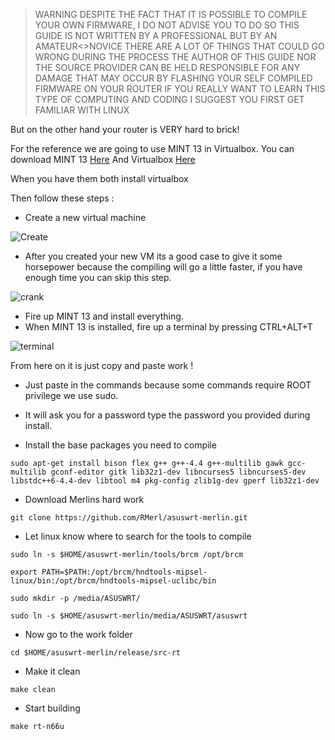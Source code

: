 > WARNING DESPITE THE FACT THAT IT IS POSSIBLE TO COMPILE YOUR OWN FIRMWARE,
> I DO NOT ADVISE YOU TO DO SO
> THIS GUIDE IS NOT WRITTEN BY A PROFESSIONAL BUT BY AN AMATEUR<>NOVICE
> THERE ARE A LOT OF THINGS THAT COULD GO WRONG DURING THE PROCESS
> THE AUTHOR OF THIS GUIDE NOR THE SOURCE PROVIDER CAN BE HELD RESPONSIBLE FOR ANY DAMAGE THAT MAY OCCUR BY 
> FLASHING YOUR SELF COMPILED FIRMWARE ON YOUR ROUTER
> IF YOU REALLY WANT TO LEARN THIS TYPE OF COMPUTING AND CODING I SUGGEST YOU FIRST GET FAMILIAR WITH LINUX


But on the other hand your router is VERY hard to brick!


For the reference we are going to use MINT 13 in Virtualbox.
You can download MINT 13 [Here](http://www.linuxmint.com/download.php)
And Virtualbox [Here](https://www.virtualbox.org/wiki/Downloads)

When you have them both install virtualbox

Then follow these steps :

* Create a new virtual machine 

![Create](http://members.home.nl/frits.pruymboom/Compile%20with%20linux%20mint/1.png)


* After you created your new VM its a good case to give it some horsepower because the compiling will go a little faster, if you have enough time you can skip this step.

![crank](http://members.home.nl/frits.pruymboom/Compile%20with%20linux%20mint/Crank.png)

* Fire up MINT 13 and install everything.
* When MINT 13 is installed, fire up a terminal by pressing CTRL+ALT+T

![terminal](http://members.home.nl/frits.pruymboom/Compile%20with%20linux%20mint/terminal.png)

From here on it is just copy and paste work !

* Just paste in the commands because some commands require ROOT privilege we use sudo.
* It will ask you for a password type the password you provided during install.  


* Install the base packages you need to compile

```
sudo apt-get install bison flex g++ g++-4.4 g++-multilib gawk gcc-multilib gconf-editor gitk lib32z1-dev libncurses5 libncurses5-dev libstdc++6-4.4-dev libtool m4 pkg-config zlib1g-dev gperf lib32z1-dev
```

* Download Merlins hard work

```
git clone https://github.com/RMerl/asuswrt-merlin.git
```

* Let linux know where to search for the tools to compile

```
sudo ln -s $HOME/asuswrt-merlin/tools/brcm /opt/brcm
```

```
export PATH=$PATH:/opt/brcm/hndtools-mipsel-linux/bin:/opt/brcm/hndtools-mipsel-uclibc/bin
```

```
sudo mkdir -p /media/ASUSWRT/
```

```
sudo ln -s $HOME/asuswrt-merlin/media/ASUSWRT/asuswrt
```

* Now go to the work folder 

```
cd $HOME/asuswrt-merlin/release/src-rt
```

* Make it clean

```
make clean
```

* Start building

```
make rt-n66u
```